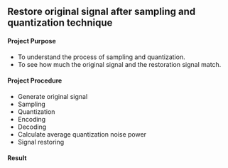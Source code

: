 ## Restore original signal after sampling and quantization technique

#### Project Purpose
- To understand the process of sampling and quantization.
- To see how much the original signal and the restoration signal match.

#### Project Procedure
- Generate original signal
- Sampling
- Quantization
- Encoding
- Decoding
- Calculate average quantization noise power
- Signal restoring

#### Result

